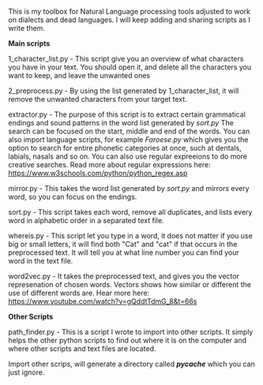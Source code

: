 This is my toolbox for Natural Language processing tools adjusted to work on dialects and dead languages. I will keep adding and sharing scripts as I write them.

<b>Main scripts</b>

1_character_list.py - This script give you an overview of what characters you have in your text. You should open it, and delete all the characters you want to keep, and leave the unwanted ones

2_preprocess.py - By using the list generated by 1_character_list, it will remove the unwanted characters from your target text.

extractor.py - The purpose of this script is to extract certain grammatical endings and sound patterns in the word list generated by <i>sort.py</i> The search can be focused on the start, middle and end of the words. You can also import language scripts, for example <i>Faroese.py</i> which gives you the option to search for entire phonetic categories at once, such at dentals, labials, nasals and so on. You can also use regular expreeions to do more creative searches. Read more about regular expressions here: https://www.w3schools.com/python/python_regex.asp

mirror.py - This takes the word list generated by <i>sort.py</i> and mirrors every word, so you can focus on the endings.

sort.py - This script takes each word, remove all duplicates, and lists every word in alphabetic order in a separated text file.

whereis.py - This script let you type in a word, it does not matter if you use big or small letters, it will find both "Cat" and "cat" if that occurs in the preprocessed text. It will tell you at what line number you can find your word in the text file.

word2vec.py - It takes the preprocessed text, and gives you the vector represenation of chosen words. Vectors shows how similar or different the use of different words are. Hear more here: https://www.youtube.com/watch?v=gQddtTdmG_8&t=66s


<b>Other Scripts</b>

path_finder.py - This is a script I wrote to import into other scripts. It simply helps the other python scripts to find out where it is on the computer and where other scripts and text files are located.

Import other scrips, will generate a directory called <i>__pycache__</i> which you can just ignore.
